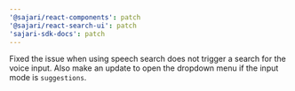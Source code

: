 ```yaml
---
'@sajari/react-components': patch
'@sajari/react-search-ui': patch
'sajari-sdk-docs': patch
---
```


Fixed the issue when using speech search does not trigger a search for the voice input. Also make an update to open the dropdown menu if the input mode is `suggestions`.
